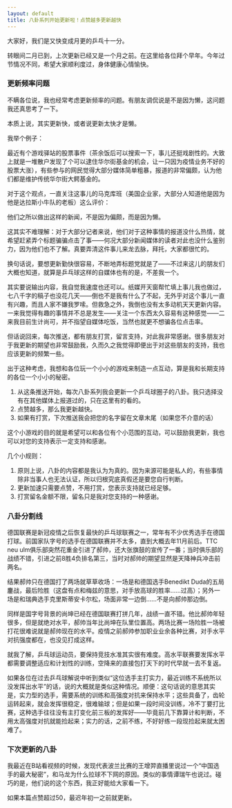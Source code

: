 ```yaml
---
layout: default
title: 八卦系列开始更新啦！点赞越多更新越快
---
```


大家好，我们是又快变成月更的乒乓十一分。

转眼间二月已到，上次更新已经又是一个月之前。在这里给各位拜个早年。今年过节情况不同，希望大家顺利度过，身体健康心情愉快。

### 更新频率问题

不瞒各位说，我也经常考虑更新频率的问题。有朋友调侃说是不是因为懒，这问题我还真思考了一下。

本质上说，其实更新快，或者说更新太快才是懒。

我举个例子：

最近有个游戏驿站的股票事件（茶余饭后可以搜索一下，事儿还挺戏剧性的。大致上就是一堆散户发现了个可以逮住华尔街基金的机会，让一只因为疫情业务不好的股票大涨），有些参与的网民觉得大部分媒体简单粗暴，报道的非常偏颇，认为他们都是维护传统华尔街大鳄基金的。

对于这个观点，一直关注这事儿的马克库班（美国企业家，大部分人知道他是因为他是达拉斯小牛队的老板）这么评价：

他们之所以做出这样的新闻，不是因为偏颇，而是因为懒。

这其实不难理解：对于大部分记者来说，他们对于这种事情的报道没什么热情，就希望赶紧弄个标题骗骗点击了事——何况大部分新闻媒体的读者对此也没什么鉴别力，因为他们也不了解。真要弄清这件事儿来龙去脉，拜托，大家都很忙的。

换句话说，要想更新勤快很容易，不断地弄标题党就是了——不过来这儿的朋友们大概也知道，就算是乒乓球这样的自媒体也有的是，不差我一个。

其实要说输出内容，我自觉我速度也还可以。纸媒开天窗帮忙填上事儿我也做过，七八千字的稿子也没花几天——倒也不是我有什么了不起，无外乎对这个事儿一直有兴趣，而且人家不嫌我罗嗦。但救急之外，我倒也没有太多动机天天更新内容。一来我觉得有趣的事情并不总是发生——关注一个东西太久容易有这种感觉——二来我目前生计尚可，并不指望自媒体吃饭，当然也就更不想骗各位点击率。

但话说回来，每次推送，都有朋友打赏，留言支持，对此我非常感谢。很多朋友对于我更新的期望也非常鼓励我，久而久之我觉得即便出于对这些朋友的支持，我也应该更新的频繁一些。

出于这种考虑，我想和各位玩一个小小的游戏来制造一点互动，算是我和长期支持的各位一个小小的秘密。

1. 从这条推送开始，每次八卦系列我会更新一个乒乓球圈子的八卦。我只选择没有在其他媒体上报道过的，只在这里有的看的。
2. 点赞越多，那么我更新越快。
3. 如果有打赏，下次推送我会把您的名字留在文章末尾（如果您不介意的话）

这个小游戏的目的就是希望可以和各位有个小范围的互动，可以鼓励我更新，我也可以对您的支持表示一定支持和感谢。

几个小规则：

1. 原则上说，八卦的内容都是我认为为真的。因为来源可能是私人的，有些事情除非当事人也无法认证，所以归根究底真假还是要您自行判断。
2. 更新加速只需要点赞，不用打赏，您表示支持就已经足够。
3. 打赏留名金额不限，留名只是我对您支持的一种感谢。

### 八卦分割线

德国联赛是新冠疫情之后恢复最快的乒乓球联赛之一，常年有不少优秀选手在德国打球。前国家队字号的选手在德国联赛并不太多，直到大概去年11月前后。TTC neu ulm俱乐部突然花重金引进了郝帅，还大张旗鼓的宣传了一番；当时俱乐部的战绩不错，引进之前8胜4负排名第三，当时对郝帅的期望显然是天降神兵冲击前两名。

结果郝帅只在德国打了两场就草草收场：一场是和德国选手Benedikt Duda的五局鏖战，最后险胜（这盘有点和梅兹的意思，对手放高球的胜率……过高）；另外一场是和瑞典选手克里斯蒂安卡尔松，场面非常一边倒……不是向郝帅那边倒。

同样是国字号背景的尚坤已经在德国联赛打拼几年，战绩一直不错。他比郝帅年轻很多，但是就绝对水平，郝帅当年比尚坤在队里位置高。两场比赛一场险胜一场被打花很难说就是郝帅现在的水平。疫情之前郝帅参加职业业余各种比赛，对手水平对抗强度都在，也没见打成这样。

就我了解，乒乓球运动员，要保持竞技水准其实很有难度。高水平联赛要发挥水平都需要调整适应和计划性的训练，空降来的直接包打天下的时代早就一去不复返。

如果各位在过去乒乓球解说中听到类似“这位选手主打实力，最近训练不系统所以没发挥出水平”的话，说的大概就是类似这种情况。顺便：这句话说的意思其实是，实力型的选手，需要系统的训练和高强度对抗来保持水平；这些具备了，齿轮运转起来，就会发挥很稳定，很难输球；但是如果一段时间没训练，冷不丁要打比赛，这种选手往往没有主打变化前三板的发挥好——毕竟前几下靠算计和判断，不用太高强度对抗就能捡起来；实力的话，之前不练，不好好练一段现捡起来就太困难了。

### 下次更新的八卦

我最近在B站看视频的时候，发现代表波兰比赛的王增羿直播里说过一个“中国选手的最大秘密”，和马龙为什么拉球不下网的原因。类似的事情谭瑞午也说过。碰巧的是，他们说的这个东西，我正好能给大家看一下。

如果本篇点赞超过50，最迟年初一之前就更新。